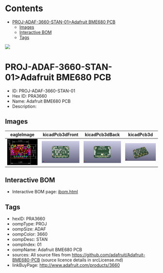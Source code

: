



Contents
========

* [PROJ-ADAF-3660-STAN-01>Adafruit BME680 PCB](#proj-adaf-3660-stan-01adafruit-bme680-pcb)
	* [Images](#images)
	* [Interactive BOM](#interactive-bom)
	* [Tags](#tags)
  
![][im]
# PROJ-ADAF-3660-STAN-01>Adafruit BME680 PCB

- ID: PROJ-ADAF-3660-STAN-01
- Hex ID: PRA3660
- Name: Adafruit BME680 PCB
- Description: 

## Images
  
  

|eagleImage|kicadPcb3dFront|kicadPcb3dBack|kicadPcb3d|
| :---: | :---: | :---: | :---: |
|[![eagleImage](eagleImage_140.png)](eagleImage_600.png)|[![kicadPcb3dFront](kicadPcb3dFront_140.png)](kicadPcb3dFront_600.png)|[![kicadPcb3dBack](kicadPcb3dBack_140.png)](kicadPcb3dBack_600.png)|[![kicadPcb3d](kicadPcb3d_140.png)](kicadPcb3d_600.png)|

## Interactive BOM

- Interactive BOM page: [ibom.html](kicad/bom/ibom.html)

## Tags

- hexID: PRA3660
- oompType: PROJ
- oompSize: ADAF
- oompColor: 3660
- oompDesc: STAN
- oompIndex: 01
- oompName: Adafruit BME680 PCB
- sources: All source files from https://github.com/adafruit/Adafruit-BME680-PCB (source licence details in srcLicense.md)
- linkBuyPage: http://www.adafruit.com/products/3660



[im]: kicadPcb3d_450.png
